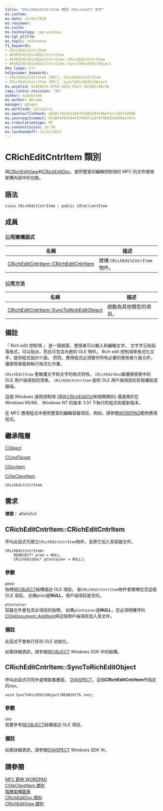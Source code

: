 ```yaml
---
title: "CRichEditCntrItem 類別 |Microsoft 文件"
ms.custom: 
ms.date: 11/04/2016
ms.reviewer: 
ms.suite: 
ms.technology: cpp-windows
ms.tgt_pltfrm: 
ms.topic: reference
f1_keywords:
- CRichEditCntrItem
- AFXRICH/CRichEditCntrItem
- AFXRICH/CRichEditCntrItem::CRichEditCntrItem
- AFXRICH/CRichEditCntrItem::SyncToRichEditObject
dev_langs: C++
helpviewer_keywords:
- CRichEditCntrItem [MFC], CRichEditCntrItem
- CRichEditCntrItem [MFC], SyncToRichEditObject
ms.assetid: 6c0b4efe-0fb8-4621-b5e1-fdcb8ec48c3b
caps.latest.revision: "24"
author: mikeblome
ms.author: mblome
manager: ghogen
ms.workload: cplusplus
ms.openlocfilehash: ebb8cf92a522b63fb88338fe9befacc7d5f1d506
ms.sourcegitcommit: 8fa8fdf0fbb4f57950f1e8f4f9b81b4d39ec7d7a
ms.translationtype: MT
ms.contentlocale: zh-TW
ms.lasthandoff: 12/21/2017
---
```

# <a name="cricheditcntritem-class"></a>CRichEditCntrItem 類別
與[CRichEditView](../../mfc/reference/cricheditview-class.md)和[CRichEditDoc](../../mfc/reference/cricheditdoc-class.md)，提供豐富的編輯控制項的 MFC 的文件檢視架構內容中的功能。  
  
## <a name="syntax"></a>語法  
  
```  
class CRichEditCntrItem : public COleClientItem  
```  
  
## <a name="members"></a>成員  
  
### <a name="public-constructors"></a>公用建構函式  
  
|名稱|描述|  
|----------|-----------------|  
|[CRichEditCntrItem::CRichEditCntrItem](#cricheditcntritem)|建構 `CRichEditCntrItem` 物件。|  
  
### <a name="public-methods"></a>公用方法  
  
|名稱|描述|  
|----------|-----------------|  
|[CRichEditCntrItem::SyncToRichEditObject](#synctoricheditobject)|啟動為其他類型的項目。|  
  
## <a name="remarks"></a>備註  
 「 Rich edit 控制項 」 是一個視窗，使用者可以輸入和編輯文字。 文字字元和段落格式，可以指派，而且可包含內嵌的 OLE 物件。 Rich edit 控制項來格式化文字，提供程式設計介面。 然而，應用程式必須實作所有必要的使用者介面元件，讓使用者能夠執行格式化作業。  
  
 `CRichEditView` 會維護文字和文字的格式特性。 `CRichEditDoc`維護檢視表中的 OLE 用戶端項目的清單。 `CRichEditCntrItem` 提供 OLE 用戶端項目的存取權給容器端。  
  
 這個 Windows 通用控制項 (因此[CRichEditCtrl](../../mfc/reference/cricheditctrl-class.md)和相關類別) 僅適用於在 Windows 95/98、 Windows NT 的版本 3.51 下執行的程式和更新版本。  
  
 在 MFC 應用程式中使用豐富的編輯容器項目，例如，請參閱[WORDPAD](../../visual-cpp-samples.md)範例應用程式。  
  
## <a name="inheritance-hierarchy"></a>繼承階層  
 [CObject](../../mfc/reference/cobject-class.md)  
  
 [CCmdTarget](../../mfc/reference/ccmdtarget-class.md)  
  
 [CDocItem](../../mfc/reference/cdocitem-class.md)  
  
 [COleClientItem](../../mfc/reference/coleclientitem-class.md)  
  
 `CRichEditCntrItem`  
  
## <a name="requirements"></a>需求  
 **標頭：** afxrich.h  
  
##  <a name="cricheditcntritem"></a>CRichEditCntrItem::CRichEditCntrItem  
 呼叫此函式可建立`CRichEditCntrItem`物件，並將它加入至容器文件。  
  
```  
CRichEditCntrItem(
    REOBJECT* preo = NULL,  
    CRichEditDoc* pContainer = NULL);
```  
  
### <a name="parameters"></a>參數  
 *preo*  
 指標[REOBJECT](http://msdn.microsoft.com/library/windows/desktop/bb787946)結構描述 OLE 項目。 新`CRichEditCntrItem`物件會建構包含這個 OLE 項目。 如果*preo*是**NULL**，用戶端項目是空的。  
  
 `pContainer`  
 容器文件會包含此項目的指標。 如果`pContainer`是**NULL**，您必須明確呼叫[COleDocument::AddItem](../../mfc/reference/coledocument-class.md#additem)將這個用戶端項目加入至文件。  
  
### <a name="remarks"></a>備註  
 此函式不會執行任何 OLE 初始化。  
  
 如需詳細資訊，請參閱[REOBJECT](http://msdn.microsoft.com/library/windows/desktop/bb787946) Windows SDK 中的結構。  
  
##  <a name="synctoricheditobject"></a>CRichEditCntrItem::SyncToRichEditObject  
 呼叫此函式可同步處理裝置層面， [DVASPECT](http://msdn.microsoft.com/library/windows/desktop/ms690318)，這個**CRichEditCntrltem**所指定的*reo*。  
  
```  
void SyncToRichEditObject(REOBJECT& reo);
```  
  
### <a name="parameters"></a>參數  
 *reo*  
 若要參考[REOBJECT](http://msdn.microsoft.com/library/windows/desktop/bb787946)結構描述 OLE 項目。  
  
### <a name="remarks"></a>備註  
 如需詳細資訊，請參閱[DVASPECT](http://msdn.microsoft.com/library/windows/desktop/ms690318) Windows SDK 中。  
  
## <a name="see-also"></a>請參閱  
 [MFC 範例 WORDPAD](../../visual-cpp-samples.md)   
 [COleClientItem 類別](../../mfc/reference/coleclientitem-class.md)   
 [階層架構圖表](../../mfc/hierarchy-chart.md)   
 [CRichEditDoc 類別](../../mfc/reference/cricheditdoc-class.md)   
 [CRichEditView 類別](../../mfc/reference/cricheditview-class.md)
